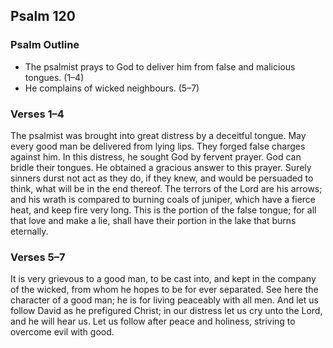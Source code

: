 ## Psalm 120

### Psalm Outline

- The psalmist prays to God to deliver him from false and malicious tongues. (1–4)
- He complains of wicked neighbours. (5–7)

### Verses 1–4

The psalmist was brought into great distress by a deceitful tongue. May every good man be delivered from lying lips. They forged false charges against him. In this distress, he sought God by fervent prayer. God can bridle their tongues. He obtained a gracious answer to this prayer. Surely sinners durst not act as they do, if they knew, and would be persuaded to think, what will be in the end thereof. The terrors of the Lord are his arrows; and his wrath is compared to burning coals of juniper, which have a fierce heat, and keep fire very long. This is the portion of the false tongue; for all that love and make a lie, shall have their portion in the lake that burns eternally.

### Verses 5–7

It is very grievous to a good man, to be cast into, and kept in the company of the wicked, from whom he hopes to be for ever separated. See here the character of a good man; he is for living peaceably with all men. And let us follow David as he prefigured Christ; in our distress let us cry unto the Lord, and he will hear us. Let us follow after peace and holiness, striving to overcome evil with good.

